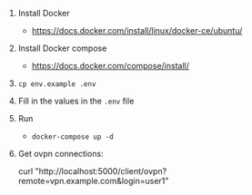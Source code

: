 1. Install Docker

    * https://docs.docker.com/install/linux/docker-ce/ubuntu/

2. Install Docker compose

    * https://docs.docker.com/compose/install/

3. `cp env.example .env`

4. Fill in the values in the `.env` file

5. Run
    * `docker-compose up -d`

6. Get ovpn connections:

    curl "http://localhost:5000/client/ovpn?remote=vpn.example.com&login=user1"